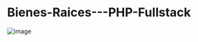 # Bienes-Raices---PHP-Fullstack
![image](https://user-images.githubusercontent.com/85316618/211131878-3e9b6b8e-71c5-4c86-a1a9-284d62e7882e.png)
